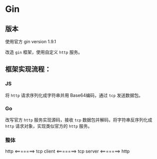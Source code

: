 # Gin

## 版本

使用官方 gin version 1.9.1

改造 `gin` 框架，使用自定义 `http` 服务。

## 框架实现流程：

### JS

将 `http` 请求序列化成字符串并用 Base64编码，通过 `tcp` 发送数据包。

### Go

改写官方 `http` 服务实现源码，接收 `tcp` 数据包并解码，将字符串反序列化成 `http` 请求对象，实现类似官方的 `http` 服务。

### 整体

http <=======> tcp client  <=======> tcp server <=======> http

